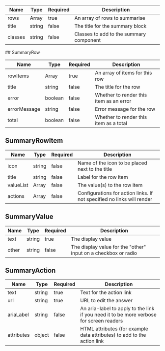 | Name    | Type              | Required | Description                             |
| ------- | ----------------- | -------- | --------------------------------------- |
| rows    | Array<SummaryRow> | true     | An array of rows to summarise           |
| title   | string            | false    | The title for the summary block         |
| classes | string            | false    | Classes to add to the summary component |

## SummaryRow

| Name         | Type                  | Required | Description                             |
| ------------ | --------------------- | -------- | --------------------------------------- |
| rowItems     | Array<SummaryRowItem> | true     | An array of items for this row          |
| title        | string                | false    | The title for the row                   |
| error        | boolean               | false    | Whether to render this item as an error |
| errorMessage | string                | false    | Error message for the row               |
| total        | boolean               | false    | Whether to render this item as a total  |

## SummaryRowItem

| Name      | Type                 | Required | Description                                                            |
| --------- | -------------------- | -------- | ---------------------------------------------------------------------- |
| icon      | string               | false    | Name of the icon to be placed next to the title                        |
| title     | string               | false    | Label for the row item                                                 |
| valueList | Array<SummaryValue>  | false    | The value(s) to the row item                                           |
| actions   | Array<SummaryAction> | false    | Configurations for action links. If not specified no links will render |

## SummaryValue

| Name  | Type   | Required | Description                                                    |
| ----- | ------ | -------- | -------------------------------------------------------------- |
| text  | string | true     | The display value                                              |
| other | string | false    | The display value for the "other" input on a checkbox or radio |

## SummaryAction

| Name       | Type   | Required | Description                                                                             |
| ---------- | ------ | -------- | --------------------------------------------------------------------------------------- |
| text       | string | true     | Text for the action link                                                                |
| url        | string | true     | URL to edit the answer                                                                  |
| ariaLabel  | string | false    | An aria-label to apply to the link if you need it to be more verbose for screen readers |
| attributes | object | false    | HTML attributes (for example data attributes) to add to the action link                 |
